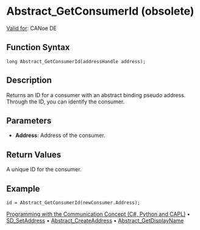 # Abstract_GetConsumerId (obsolete)

[Valid for](../../../Shared/FeatureAvailability.md): CANoe DE

## Function Syntax

```plaintext
long Abstract_GetConsumerId(addressHandle address);
```

## Description

Returns an ID for a consumer with an abstract binding pseudo address. Through the ID, you can identify the consumer.

## Parameters

- **Address**: Address of the consumer.

## Return Values

A unique ID for the consumer.

## Example

```plaintext
id = Abstract_GetConsumerId(newConsumer.Address);
```

[Programming with the Communication Concept (C#, Python and CAPL)](../../../CANoeCANalyzer/CommunicationConcept/Programming/CCP.md) • [SD_SetAddress](CAPLfunctionSDSetAddress.md) • [Abstract_CreateAddress](CAPLfunctionAbstractCreateAddress.md) • [Abstract_GetDisplayName](CAPLfunctionAbstractGetDisplayName.md)
